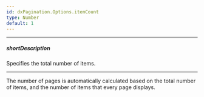 ```yaml
---
id: dxPagination.Options.itemCount
type: Number
default: 1
---
```

---
##### shortDescription
Specifies the total number of items.

---
The number of pages is automatically calculated based on the total number of items, and the number of items that every page displays.